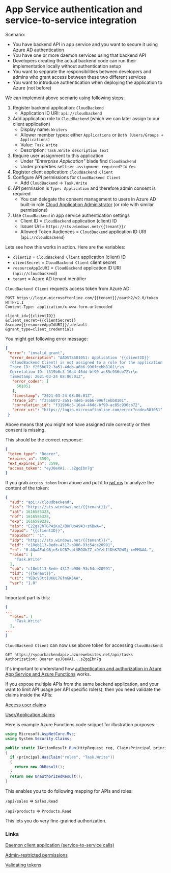 # App Service authentication and service-to-service integration

Scenario:
- You have backend API in app service and you want to secure it using Azure AD authentication
- You have one or more daemon services using that backend API
- Developers creating the actual backend code can run their implementation
  locally without authentication setup
- You want to separate the responsibilities between
  developers and admins who grant access between
  these two different services
- You want to introduce authentication when deploying
  the application to Azure (not before)

We can implement above scenario using following steps:

1. Register backend application: `CloudBackend`
    - Application ID URI: `api://cloudbackend`
2. Add application role to `CloudBackend` (which we can later assign to our client application)
    - Display name: `Writers`
    - Allower member types: either `Applications` or `Both (Users/Groups + Applications)`
    - Value: `Task.Write`
    - Description: `Task.Write description text`
3. Require user assignment to this application
    - Under *"Enterprise Application"* blade find `CloudBackend`
    - Under properties set `User assignment required?` to `Yes`
4. Register client application: `CloudBackend Client`
5. Configure API permissions for `CloudBackend Client`
    - Add `CloudBackend` -> `Task.Write`
6. API permission is `Type: Application` and therefore admin consent is required
    - You can delegate the consent management to users
      in Azure AD built-in role [Cloud Application Administrator](https://docs.microsoft.com/en-us/azure/active-directory/roles/permissions-reference#cloud-application-administrator) (or role with similar permissions)
7. Use `CloudBackend` in app service authentication settings
    - Client ID = `CloudBackend` application (client) ID
    - Issuer Url = `https://sts.windows.net/{{tenant}}/`
    - Allowed Token Audiences = `CloudBackend` application ID URI (`api://cloudbackend`)

Lets see how this works in action. Here are the variables:

- `clientID` = `CloudBackend Client` application (client) ID
- `clientSecret` = `CloudBackend Client`  client secret
- `resourceAppIdURI` = `CloudBackend` application ID URI (`api://cloudbackend`)
- `tenant` = Azure AD tenant identifier

`CloudBackend Client` requests access token from Azure AD:

```HTTP
POST https://login.microsoftonline.com/{{tenant}}/oauth2/v2.0/token HTTP/1.1
Content-Type: application/x-www-form-urlencoded

client_id={{clientID}}
&client_secret={{clientSecret}}
&scope={{resourceAppIdURI}}/.default
&grant_type=client_credentials
```

You might get following error message:

```json
{
 "error": "invalid_grant",
  "error_description": "AADSTS501051: Application '{{clientID}}'
  (CloudBackend Client) is not assigned to a role for the application 'api://cloudbackend'(CloudBackend).\r\n
  Trace ID: f255b072-3a51-4deb-a6b6-996fcebb8101\r\n
  Correlation ID: f319b6c3-16a4-46dd-bf90-ac85c936cb72\r\n
  Timestamp: 2021-03-24 08:06:01Z",
   "error_codes": [
     501051
   ],
   "timestamp": "2021-03-24 08:06:01Z",
   "trace_id": "f255b072-3a51-4deb-a6b6-996fcebb8101",
   "correlation_id": "f319b6c3-16a4-46dd-bf90-ac85c936cb72",
   "error_uri": "https://login.microsoftonline.com/error?code=501051"
 }
```

Above means that you might not have assigned role correctly or then consent is missing.

This should be the correct response:

```json
{
 "token_type": "Bearer",
 "expires_in": 3599,
 "ext_expires_in": 3599,
 "access_token": "eyJ0eXAi...sZgqIbn7g"
}
```

If you grab `access_token` from above and put it to [jwt.ms](https://jwt.ms/)
to analyze the content of the token:

```json
{
  "aud": "api://cloudbackend",
  "iss": "https://sts.windows.net/{{tenant}}/",
  "iat": 1616585328,
  "nbf": 1616585328,
  "exp": 1616589228,
  "aio": "E2ZgYJhTGP4iKuZ/BOPUo4943+zKBwA=",
  "appid": "{{clientID}}",
  "appidacr": "1",
  "idp": "https://sts.windows.net/{{tenant}}/",
  "oid": "c18eb113-8ede-4317-b986-93c54ce20991",
  "rh": "0.AQwAFaLG6jeSrUCB7sptVBQGkZZ_xDYzLIlDhK7DWMj_xvMMAAA.",
  "roles": [
    "Task.Write"
  ],
  "sub": "c18eb113-8ede-4317-b986-93c54ce20991",
  "tid": "{{tenant}}",
  "uti": "YEDcVJttIUKUL7GfmGK5AA",
  "ver": "1.0"
}
```

Important part is this:

```json
{
...
  "roles": [
    "Task.Write"
  ],
...
}
```

`CloudBackend Client` can now use above token for accessing `CloudBackend`:

```HTTP
GET https://<yourbackendapi>.azurewebsites.net/api/tasks
Authorization: Bearer eyJ0eXAi...sZgqIbn7g
```

It's important to understand how [authentication and authorization in Azure App Service and Azure Functions](https://docs.microsoft.com/en-us/azure/app-service/overview-authentication-authorization) works.

If you expose multiple APIs from the same backend application, and your want to
limit API usage per API specific role(s), then you need validate the claims
inside the APIs:

[Access user claims](https://docs.microsoft.com/en-us/azure/app-service/app-service-authentication-how-to#access-user-claims)

[User/Application claims](https://docs.microsoft.com/en-us/azure/app-service/overview-authentication-authorization#userapplication-claims)

Here is example Azure Functions code snippet for illustration purposes:

```csharp
using Microsoft.AspNetCore.Mvc;
using System.Security.Claims;

public static IActionResult Run(HttpRequest req, ClaimsPrincipal principal)
{
  if (principal.HasClaim("roles", "Task.Write"))
  {
    return new OkResult();
  }
  return new UnauthorizedResult();
}
```

This enables you to do following mapping for APIs and roles:

`/api/sales` => `Sales.Read`

`/api/products` => `Products.Read`

This lets you do very fine-grained authorization.

### Links

[Daemon client application (service-to-service calls)](https://docs.microsoft.com/en-us/azure/app-service/configure-authentication-provider-aad#daemon-client-application-service-to-service-calls)

[Admin-restricted permissions](https://docs.microsoft.com/en-us/azure/active-directory/develop/v2-permissions-and-consent?WT.mc_id=Portal-Microsoft_AAD_RegisteredApps#admin-restricted-permissions)

[Validating tokens](https://docs.microsoft.com/en-us/azure/active-directory/develop/access-tokens#validating-tokens)
